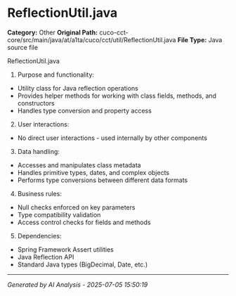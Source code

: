 # ReflectionUtil.java

**Category:** Other
**Original Path:** cuco-cct-core/src/main/java/at/a1ta/cuco/cct/util/ReflectionUtil.java
**File Type:** Java source file

ReflectionUtil.java
1. Purpose and functionality:
- Utility class for Java reflection operations
- Provides helper methods for working with class fields, methods, and constructors
- Handles type conversion and property access

2. User interactions:
- No direct user interactions - used internally by other components

3. Data handling:
- Accesses and manipulates class metadata
- Handles primitive types, dates, and complex objects
- Performs type conversions between different data formats

4. Business rules:
- Null checks enforced on key parameters
- Type compatibility validation
- Access control checks for fields and methods

5. Dependencies:
- Spring Framework Assert utilities
- Java Reflection API
- Standard Java types (BigDecimal, Date, etc.)

---
*Generated by AI Analysis - 2025-07-05 15:50:19*
